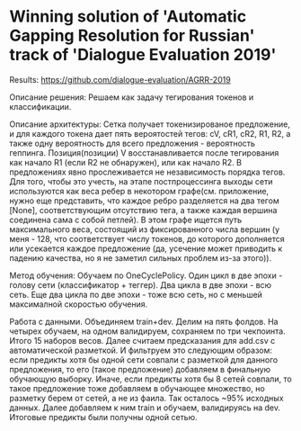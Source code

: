 # Winning solution of 'Automatic Gapping Resolution for Russian' track of 'Dialogue Evaluation 2019'

Results: https://github.com/dialogue-evaluation/AGRR-2019

Описание решения:
Решаем как задачу тегирования токенов и классификации.
 
Описание архитектуры:
Сетка получает токенизированое предложение, и для каждого токена дает пять вероятостей тегов: cV, cR1, cR2, R1, R2, а также одну вероятность для всего предложения - вероятность геппинга. Позиция(позиции) V восстанавливается после тегирования как начало R1 (если R2 не обнаружен), или как начало R2. В предложениях явно прослеживается не независимость порядка тегов. Для того, чтобы это учесть, на этапе постпроцессинга выходы сети используются как веса ребер в некотором графе(см. приложение, нужно еще представить, что каждое ребро разделяется на два тегом [None], соответствующим отсутствию тега, а также каждая вершина соединена сама с собой петлей). В этом графе ищется путь максимального веса, состоящий из фиксированного числа вершин (у меня - 128, что соответствует числу токенов, до которого дополняется или усекается каждое предложение (да, усечение может приводить к падению качества, но я не заметил сильных проблем из-за этого)).
 
Метод обучения:
Обучаем по OneCyclePolicy. Один цикл в две эпохи - голову сети (классификатор + теггер). Два цикла в две эпохи - всю сеть. Еще два цикла по две эпохи - тоже всю сеть, но с меньшей максималной скоростью обучения.
 
Работа с данными.
Объединяем train+dev. Делим на пять фолдов. На четырех обучаем, на одном валидируем, сохраняем по три чекпоинта. Итого 15 наборов весов. Далее считаем предсказания для add.csv с автоматической разметкой. И фильтруем это следующим образом: если предикты хотя бы одной сети совпали с разметкой для данного предложения, то его (такое предложение) добавляем в финальную обучающую выборку. Иначе, если предикты хотя бы 8 сетей совпали, то такое предложение тоже добавляем в обучающее множество, но разметку берем от сетей, а не из фаила. Так осталось ~95% исходных данных. Далее добавляем к ним train и обучаем, валидируясь на dev. Итоговые предикты были получны одной сетью.
